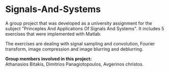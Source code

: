 # Signals-And-Systems
A group project that was developed as a university assignment for the subject "Princeples And Applications
Of Signals And Systems". It includes 5 exercises that were implemented with Matlab.

The exercises are dealing with signal sampling and convolution, Fourier transform, image compression and image blurring and deblurring.

**Group members involved in this project:**<br>
Athanasios Bitakis, Dimitrios Panagiotopoulos, Avgerinos christos.

